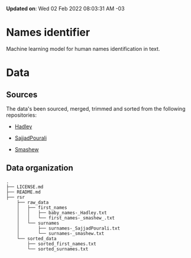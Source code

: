 **Updated on**: Wed 02 Feb 2022 08:03:31 AM -03

# Names identifier

Machine learning model for human names identification in text.

# Data

## Sources

The data's been sourced, merged, trimmed and sorted from the following repositories:

- [Hadley](https://github.com/hadley/data-baby-names)

- [SajjadPourali](https://github.com/SajjadPourali/Surnames)

- [Smashew](https://github.com/smashew/NameDatabases)

## Data organization

```text
.
├── LICENSE.md
├── README.md
├── rsr
    ├── raw_data
    │   ├── first_names
    │   │   ├── baby_names-_Hadley.txt
    │   │   └── first_names-_smashew_.txt
    │   └── surnames
    │       ├── surnames-_SajjadPourali.txt
    │       └── surnames-_smashew.txt
    └── sorted_data
        ├── sorted_first_names.txt
        └── sorted_surnames.txt
```
